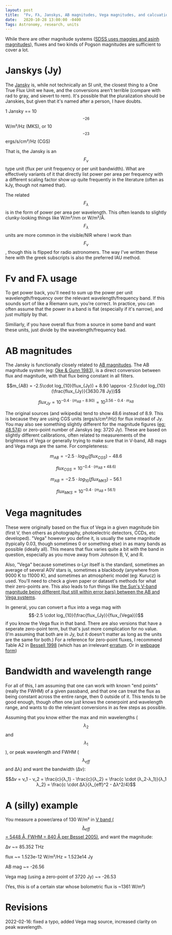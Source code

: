 ```yaml
---
layout: post
title:  "Fν, Fλ, Janskys, AB magnitudes, Vega magnitudes, and calcuations between them"
date:   2020-10-28 13:00:00 -0400
Tags: Astronomy, research, units
---
```

<script type="text/javascript" async
  src="https://cdnjs.cloudflare.com/ajax/libs/mathjax/2.7.4/MathJax.js?config=TeX-MML-AM_CHTML">
</script>

While there are other magnitude systems ([SDSS uses maggies and asinh magnitudes](http://www.sdss.org/dr12/algorithms/magnitudes/)), fluxes and two kinds of Pogson magnitudes are sufficient to cover a lot.


# Janskys (Jy)
The [Jansky]() is, while not technically an SI unit, the closest thing to a One True Flux Unit we have, and the conversions aren't terrible (compare with rad to gray, and sievert to rem). It's possible that the pluralization should be Janskies, but given that it's named after a person, I have doubts.

1 Jansky == 10$$^{-26}$$ W/m²/Hz (MKS), or 10$$^{-23}$$ ergs/s/cm²/Hz (CGS)

That is, the Jansky is an $$F_ν$$ type unit (flux per unit frequency or per unit bandwidth). What are effectively variants of it that directly list power per area per frequency with a different scaling factor show up quite frequently in the literature (often as kJy, though not named that).

The related $$F_λ$$ is in the form of power per area per wavelength. This often leands to slightly clunky-looking things like W/m²/nm or W/m²/Å. $$F_λ$$ units are more common in the visible/NIR where I work than $$F_ν$$, though this is flipped for radio astronomers. The way I've written these here with the greek subscripts is also the preferred IAU method.


# Fν and Fλ usage
To get power back, you'll need to sum up the power per unit wavelength/frequency over the relevant wavelength/frequency band. If this sounds sort of like a Riemann sum, you're correct. In practice, you can often assume that the power in a band is flat (especially if it's narrow), and just multiply by that.

Similiarly, if you have overall flux from a source in some band and want these units, just divide by the wavelength/frequency bad.


# AB magnitudes
The Jansky is functionally closely related to [AB magnitudes](https://en.wikipedia.org/wiki/AB_magnitude). The AB magnitude system (eg: [Oke & Gunn 1983](https://ui.adsabs.harvard.edu/abs/1983ApJ...266..713O/abstract)), is a direct conversion between flux and magnitude, with that flux being constant in all filters.

$$m_{AB} = -2.5\cdot log_{10}(flux_{Jy}) + 8.90 \approx -2.5\cdot log_{10}(\frac{flux_{Jy}}{3630.78 Jy})$$

$$flux_{Jy} = 10^{-0.4 \cdot (m_{AB} - 8.90)} = 10^{3.56 - 0.4\cdot m_{AB}}$$

The original sources (and wikipedia) tend to show 48.6 instead of 8.9. This is because they are using CGS units (ergs/s/cm²/Hz) for flux instead of Jy. You may also see something slightly different for the magnitude figures ([eg: 48.574](https://arxiv.org/pdf/astro-ph/0502120.pdf)) or zero-point number of Janskys (eg: 3720 Jy). These are based on slightly different calibrations, often related to measurements of the brightness of Vega or generally trying to make sure that in V-band, AB mags and Vega mags are the same.
For completeness:

$$m_{AB} = -2.5\cdot log_{10}(flux_{CGS}) - 48.6$$

$$flux_{CGS} = 10^{-0.4 \cdot (m_{AB} + 48.6)}$$

$$m_{AB} = -2.5\cdot log_{10}(flux_{MKS}) - 56.1$$

$$flux_{MKS} = 10^{-0.4 \cdot (m_{AB} + 56.1)}$$


# Vega magnitudes
These were originally based on the flux of Vega in a given magnitude bin (first V, then others as photography, photoelectric detectors, CCDs, etc developed). "Vega" however you define it, is usually the same magnitude (typically 0.03, though sometimes 0 or something else) in as many bands as possible (ideally all). This means that flux varies quite a bit with the band in question, especially as you move away from Johnson B, V, and R.

Also, "Vega" because sometimes α-Lyr itself is the standard, sometimes an average of several A0V stars is, sometimes a blackbody (anywhere from 9000 K to 11000 K), and sometimes an atmospheric model (eg: Kurucz) is used. You'll need to check a given paper or dataset's methods for what their zero-points are.
This also leads to fun things like [the Sun's V-band magnitude being different (but still within error bars) between the AB and Vega systems](https://arxiv.org/abs/1804.07788).

In general, you can convert a flux into a vega mag with $$-2.5 \cdot log_{10}(\frac{flux_{Jy}}{flux_{Vega}})$$ if you know the Vega flux in that band. There are also versions that have a seperate zero-point term, but that's just more complication for no value. (I'm assuming that both are in Jy, but it doesn't matter as long as the units are the same for both.) For a reference for zero-point fluxes, I recommend Table A2 in [Bessell 1998](https://ui.adsabs.harvard.edu/abs/1998A%26A...333..231B/abstract) (which has an irrelevant [erratum](https://ui.adsabs.harvard.edu/abs/1998A%26A...337..321B/abstract). Or in [webpage form](https://www.astronomy.ohio-state.edu/martini.10/usefuldata.html))


# Bandwidth and wavelength range
For all of this, I am assuming that one can work with known "end points" (really the FWHM) of a given passband, and that one can treat the flux as being constant across the entire range, then 0 outside of it. This tends to be good enough, though often one just knows the cenerpoint and wavelength range, and wants to do the relevant conversions in as few steps as possible.

Assuming that you know either the max and min wavelengths ($$λ_2$$ and $$λ_1$$), or peak wavelength and FWHM ($$λ_{eff}$$ and Δλ) and want the bandwidth (Δν):


$$Δν = ν_1 - ν_2 = \frac{c}{λ_1} - \frac{c}{λ_2} = \frac{c \cdot (λ_2-λ_1)}{λ_1 λ_2} = \frac{c \cdot Δλ}{λ_{eff}^2 - Δλ^2/4}$$


# A (silly) example

You measure a power/area of 130 W/m² in [V band ($$λ_{eff}$$ = 5448 Å, FWHM = 840 Å per Bessel 2005)](https://doi.org/10.1146/annurev.astro.41.082801.100251), and want the magnitude:

Δν ~= 85.352 THz

flux ~= 1.523e-12 W/m²/Hz = 1.523e14 Jy

AB mag ~= -26.56

Vega mag (using a zero-point of 3720 Jy) ~= -26.53

(Yes, this is of a certain star whose bolometric flux is ~1361 W/m²)

# Revisions
2022-02-16: fixed a typo, added Vega mag source, increased clarity on peak wavelength.
